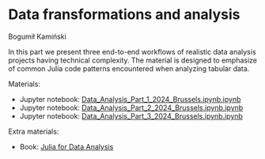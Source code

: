 # Data fransformations and analysis

Bogumił Kamiński

In this part we present three end-to-end workflows of realistic data analysis projects having technical complexity.
The material is designed to emphasize of common Julia code patterns encountered when analyzing tabular data.

Materials:
- Jupyter notebook: [Data_Analysis_Part_1_2024_Brussels.ipynb.ipynb](Data_Analysis_Part_1_2024_Brussels.ipynb.ipynb)
- Jupyter notebook: [Data_Analysis_Part_2_2024_Brussels.ipynb.ipynb](Data_Analysis_Part_2_2024_Brussels.ipynb.ipynb)
- Jupyter notebook: [Data_Analysis_Part_3_2024_Brussels.ipynb.ipynb](Data_Analysis_Part_3_2024_Brussels.ipynb.ipynb)

Extra materials:
- Book: [Julia for Data Analysis](https://www.manning.com/books/julia-for-data-analysis)
